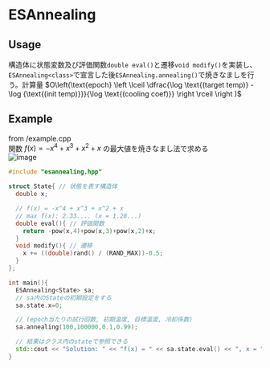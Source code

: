 # ESAnnealing

## Usage
構造体に状態変数及び評価関数`double eval()`と遷移`void modify()`を実装し、`ESAnnealing<class>`で宣言した後`ESAnnealing.annealing()`で焼きなましを行う。計算量
$O\left(\text{epoch} \left \lceil \dfrac{\log \text{(target temp)} - \log {\text{(init  temp)}}}{\log \text{(cooling coef)}} \right \rceil \right )$


## Example
from /example.cpp  
関数 $f(x) = -x^4 + x^3 + x^2 + x$ の最大値を焼きなまし法で求める  
![image](https://github.com/user-attachments/assets/555a94f1-f641-4568-a6e2-635375eb778f)
```cpp
#include "esannealing.hpp"

struct State{ // 状態を表す構造体
  double x;

  // f(x) = -x^4 + x^3 + x^2 + x
  // max f(x): 2.33.... (x = 1.28...)
  double eval(){ // 評価関数
    return -pow(x,4)+pow(x,3)+pow(x,2)+x;
  }
  void modify(){ // 遷移
    x += ((double)rand() / (RAND_MAX))-0.5;
  }
};

int main(){
  ESAnnealing<State> sa;
  // sa内のStateの初期設定をする
  sa.state.x=0;

  // (epoch当たりの試行回数, 初期温度, 目標温度, 冷却係数)
  sa.annealing(100,100000,0.1,0.99);

  // 結果はクラス内のstateで参照できる
  std::cout << "Solution: " << "f(x) = " << sa.state.eval() << ", x = " << sa.state.x << std::endl;
}
```

